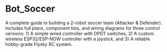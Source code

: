 # Bot_Soccer
A complete guide to building a 2-robot soccer team (Attacker &amp; Defender). Includes full plans, component lists, and wiring diagrams for three control versions: 1) A simple wired controller with DPDT switches, 2) A custom wireless ESP32/ESP-NOW controller with a joystick, and 3) A reliable hobby-grade Flysky RC system.
